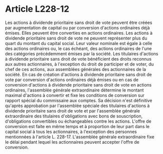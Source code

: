 # Article L228-12

Les actions à dividende prioritaire sans droit de vote peuvent être créées par augmentation de capital ou par conversion d'actions ordinaires déjà émises. Elles peuvent être converties en actions ordinaires.   Les actions à dividende prioritaire sans droit de vote ne peuvent représenter plus du quart du montant du capital social. Leur valeur nominale est égale à celle des actions ordinaires ou, le cas échéant, des actions ordinaires de l'une des catégories précédemment émises par la société.   Les titulaires d'actions à dividende prioritaire sans droit de vote bénéficient des droits reconnus aux autres actionnaires, à l'exception du droit de participer et de voter, du chef de ces actions, aux assemblées générales des actionnaires de la société.   En cas de création d'actions à dividende prioritaire sans droit de vote par conversion d'actions ordinaires déjà émises ou en cas de conversion d'actions à dividende prioritaire sans droit de vote en actions ordinaires, l'assemblée générale extraordinaire détermine le montant maximal d'actions à convertir et fixe les conditions de conversion sur rapport spécial du commissaire aux comptes. Sa décision n'est définitive qu'après approbation par l'assemblée spéciale des titulaires d'actions à dividende prioritaire sans droit de vote et par l'assemblée générale extraordinaire des titulaires d'obligations avec bons de souscription, d'obligations convertibles ou échangeables contre les actions.   L'offre de conversion est faite en même temps et à proportion de leur part dans le capital social à tous les actionnaires, à l'exception des personnes mentionnées à l'article L. 228-17. L'assemblée générale extraordinaire fixe le délai pendant lequel les actionnaires peuvent accepter l'offre de conversion.